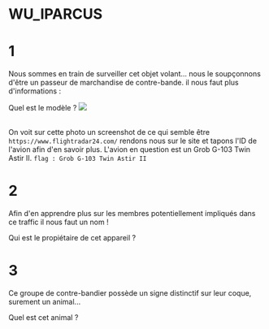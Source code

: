 # WU_IPARCUS
# 1
Nous sommes en train de surveiller cet objet volant... nous le soupçonnons d'être un passeur de marchandise de contre-bande.
il nous faut plus d'informations :

Quel est le modèle ?
<img src="https://github.com/mrk59/WU_IPARCUS/blob/main/WU_IPARCUS/images/caplane.jpg"> <br> <br>


On voit sur cette photo un screenshot de ce qui semble être ``https://www.flightradar24.com/`` rendons nous sur le site et tapons l'ID de l'avion afin d'en savoir plus.
L'avion en question est un Grob G-103 Twin Astir II.
`` flag : Grob G-103 Twin Astir II ``


# 2

 Afin d'en apprendre plus sur les membres potentiellement impliqués dans ce traffic il nous faut un nom !

Qui est le propiétaire de cet appareil ?

# 3

Ce groupe de contre-bandier possède un signe distinctif sur leur coque, surement un animal...

Quel est cet animal ?
